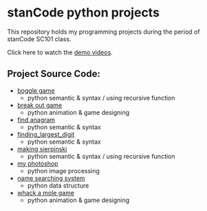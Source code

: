 # stanCode python projects
This repository holds my programming projects during the period of stanCode SC101 class.

Click here to watch the [demo videos](https://drive.google.com/drive/folders/1Gi3bn9qPW_gR0ISyGzVPLd5Bztdvd7rF?fbclid=IwAR36BW3v_bHn-Idsh-0_ROSWLwrXOzoervZId25OOzH2LX4b6FCGDfULdDg).

## Project Source Code:
* [boggle game](https://github.com/tinahung126/stanCode_python_projects/tree/main/python_project/boggle_game)
  * python semantic & syntax / using recursive function
* [break out game](https://github.com/tinahung126/stanCode_python_projects/tree/main/python_project/break_out_game)
  * python animation & game designing 
* [find anagram](https://github.com/tinahung126/stanCode_python_projects/tree/main/python_project/finding_anagram) 
  * python semantic & syntax
* [finding_largest_digit](https://github.com/tinahung126/stanCode_python_projects/tree/main/python_project/finding_largest_digit)
  * python semantic & syntax
* [making sierpinski](https://github.com/tinahung126/stanCode_python_projects/tree/main/python_project/making_sierpinski)
  * python semantic & syntax / using recursive function
* [my photoshop](https://github.com/tinahung126/stanCode_python_projects/tree/main/python_project/my_photoshop)
  * python image processing 
* [name searching system](https://github.com/tinahung126/stanCode_python_projects/tree/main/python_project/name_searching_system)
  * python data structure 
* [whack a mole game](https://github.com/tinahung126/stanCode_python_projects/tree/main/python_project/whack_a_mole_game)
  * python animation & game designing
